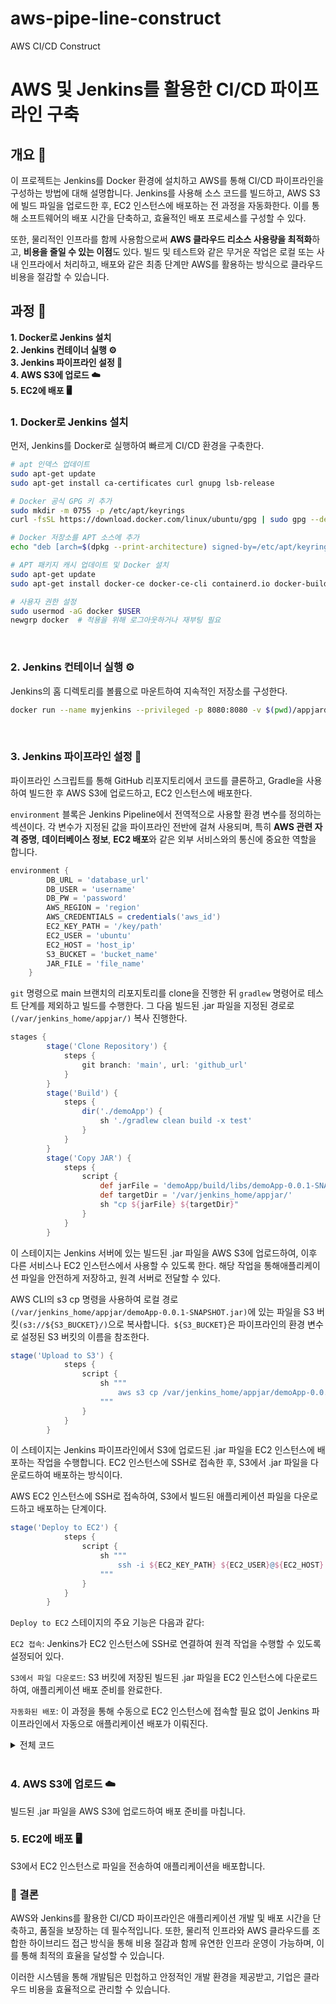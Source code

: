 # aws-pipe-line-construct
AWS CI/CD Construct

# AWS 및 Jenkins를 활용한 CI/CD 파이프라인 구축

## 개요 📝
이 프로젝트는 Jenkins를 Docker 환경에 설치하고 AWS를 통해 CI/CD 파이프라인을 구성하는 방법에 대해 설명합니다. Jenkins를 사용해 소스 코드를 빌드하고, AWS S3에 빌드 파일을 업로드한 후, EC2 인스턴스에 배포하는 전 과정을 자동화한다. 이를 통해 소프트웨어의 배포 시간을 단축하고, 효율적인 배포 프로세스를 구성할 수 있다.

또한, 물리적인 인프라를 함께 사용함으로써 **AWS 클라우드 리소스 사용량을 최적화**하고, **비용을 줄일 수 있는 이점**도 있다. 빌드 및 테스트와 같은 무거운 작업은 로컬 또는 사내 인프라에서 처리하고, 배포와 같은 최종 단계만 AWS를 활용하는 방식으로 클라우드 비용을 절감할 수 있습니다.


## 과정 🚀
**1. Docker로 Jenkins 설치** <br>
**2. Jenkins 컨테이너 실행 ⚙️** <br>
**3. Jenkins 파이프라인 설정 🔧** <br>
**4. AWS S3에 업로드 ☁️** <br>
**5. EC2에 배포 🖥️** <br>

### 1. Docker로 Jenkins 설치
먼저, Jenkins를 Docker로 실행하여 빠르게 CI/CD 환경을 구축한다.

```bash
# apt 인덱스 업데이트
sudo apt-get update
sudo apt-get install ca-certificates curl gnupg lsb-release

# Docker 공식 GPG 키 추가
sudo mkdir -m 0755 -p /etc/apt/keyrings
curl -fsSL https://download.docker.com/linux/ubuntu/gpg | sudo gpg --dearmor -o /etc/apt/keyrings/docker.gpg

# Docker 저장소를 APT 소스에 추가
echo "deb [arch=$(dpkg --print-architecture) signed-by=/etc/apt/keyrings/docker.gpg] https://download.docker.com/linux/ubuntu $(lsb_release -cs) stable" | sudo tee /etc/apt/sources.list.d/docker.list > /dev/null

# APT 패키지 캐시 업데이트 및 Docker 설치
sudo apt-get update
sudo apt-get install docker-ce docker-ce-cli containerd.io docker-buildx-plugin docker-compose-plugin

# 사용자 권한 설정
sudo usermod -aG docker $USER
newgrp docker  # 적용을 위해 로그아웃하거나 재부팅 필요
```

<br>

### 2. Jenkins 컨테이너 실행 ⚙️
Jenkins의 홈 디렉토리를 볼륨으로 마운트하여 지속적인 저장소를 구성한다.

```bash
docker run --name myjenkins --privileged -p 8080:8080 -v $(pwd)/appjardir:/var/jenkins_home/appjar jenkins/jenkins:lts-jdk17
```

<br>

### 3. Jenkins 파이프라인 설정 🔧
파이프라인 스크립트를 통해 GitHub 리포지토리에서 코드를 클론하고, Gradle을 사용하여 빌드한 후 AWS S3에 업로드하고, EC2 인스턴스에 배포한다.

`environment` 블록은 Jenkins Pipeline에서 전역적으로 사용할 환경 변수를 정의하는 섹션이다. 각 변수가 지정된 값을 파이프라인 전반에 걸쳐 사용되며, 특히 **AWS 관련 자격 증명**, **데이터베이스 정보**, **EC2 배포**와 같은 외부 서비스와의 통신에 중요한 역할을 합니다.

```groovy
environment {
        DB_URL = 'database_url'
        DB_USER = 'username'
        DB_PW = 'password'
        AWS_REGION = 'region'
        AWS_CREDENTIALS = credentials('aws_id')
        EC2_KEY_PATH = '/key/path'
        EC2_USER = 'ubuntu'
        EC2_HOST = 'host_ip'
        S3_BUCKET = 'bucket_name'
        JAR_FILE = 'file_name'
    }
```

`git` 명령으로 main 브랜치의 리포지토리를 clone을 진행한 뒤 `gradlew` 명령어로 테스트 단계를 제외하고 빌드를 수행한다. 그 다음 빌드된 .jar 파일을 지정된 경로로`(/var/jenkins_home/appjar/)` 복사 진행한다. 

```groovy
stages {
        stage('Clone Repository') {
            steps {
                git branch: 'main', url: 'github_url'
            }
        }
        stage('Build') {   
            steps {
                dir('./demoApp') {                   
                    sh './gradlew clean build -x test'
                }
            }
        }
        stage('Copy JAR') {
            steps {
                script {
                    def jarFile = 'demoApp/build/libs/demoApp-0.0.1-SNAPSHOT.jar'
                    def targetDir = '/var/jenkins_home/appjar/'
                    sh "cp ${jarFile} ${targetDir}"
                }
            }
        }
```

이 스테이지는 Jenkins 서버에 있는 빌드된 .jar 파일을 AWS S3에 업로드하여, 이후 다른 서비스나 EC2 인스턴스에서 사용할 수 있도록 한다. 해당 작업을 통해애플리케이션 파일을 안전하게 저장하고, 원격 서버로 전달할 수 있다.

AWS CLI의 s3 cp 명령을 사용하여 로컬 경로`(/var/jenkins_home/appjar/demoApp-0.0.1-SNAPSHOT.jar)`에 있는 파일을 S3 버킷`(s3://${S3_BUCKET}/)`으로 복사합니다.` ${S3_BUCKET}`은 파이프라인의 환경 변수로 설정된 S3 버킷의 이름을 참조한다.

```groovy
stage('Upload to S3') {
            steps {
                script {
                    sh """
                        aws s3 cp /var/jenkins_home/appjar/demoApp-0.0.1-SNAPSHOT.jar s3://${S3_BUCKET}/
                    """
                }
            }
        }
```

이 스테이지는 Jenkins 파이프라인에서 S3에 업로드된 .jar 파일을 EC2 인스턴스에 배포하는 작업을 수행합니다. EC2 인스턴스에 SSH로 접속한 후, S3에서 .jar 파일을 다운로드하여 배포하는 방식이다. 

AWS EC2 인스턴스에 SSH로 접속하여, S3에서 빌드된 애플리케이션 파일을 다운로드하고 배포하는 단계이다.

```groovy
stage('Deploy to EC2') {
            steps {
                script {
                    sh """
                        ssh -i ${EC2_KEY_PATH} ${EC2_USER}@${EC2_HOST} "aws s3 cp s3://${S3_BUCKET}/${JAR_FILE} /home/${EC2_USER}/app/${JAR_FILE}"
                    """
                }
            }
        }
```

`Deploy to EC2` 스테이지의 주요 기능은 다음과 같다:

`EC2 접속`: Jenkins가 EC2 인스턴스에 SSH로 연결하여 원격 작업을 수행할 수 있도록 설정되어 있다.

`S3에서 파일 다운로드`: S3 버킷에 저장된 빌드된 .jar 파일을 EC2 인스턴스에 다운로드하여, 애플리케이션 배포 준비를 완료한다.

`자동화된 배포`: 이 과정을 통해 수동으로 EC2 인스턴스에 접속할 필요 없이 Jenkins 파이프라인에서 자동으로 애플리케이션 배포가 이뤄진다.


<details>
<summary>전체 코드 </summary>
<div markdown="1">

```groovy
pipeline {
    agent any
    environment {
        DB_URL = 'database_url'
        DB_USER = 'username'
        DB_PW = 'password'
        AWS_REGION = 'region'
        AWS_CREDENTIALS = credentials('aws_id')
        EC2_KEY_PATH = '/key/path'
        EC2_USER = 'ubuntu'
        EC2_HOST = 'host_ip'
        S3_BUCKET = 'bucket_name'
        JAR_FILE = 'file_name'
    }
    stages {
        stage('Clone Repository') {
            steps {
                git branch: 'main', url: 'github_url'
            }
        }
        stage('Build') {   
            steps {
                dir('./demoApp') {                   
                    sh './gradlew clean build -x test'
                }
            }
        }
        stage('Copy JAR') {
            steps {
                script {
                    def jarFile = 'demoApp/build/libs/demoApp-0.0.1-SNAPSHOT.jar'
                    def targetDir = '/var/jenkins_home/appjar/'
                    sh "cp ${jarFile} ${targetDir}"
                }
            }
        }
        stage('Upload to S3') {
            steps {
                script {
                    sh """
                        aws s3 cp /var/jenkins_home/appjar/demoApp-0.0.1-SNAPSHOT.jar s3://${S3_BUCKET}/
                    """
                }
            }
        }
        stage('Deploy to EC2') {
            steps {
                script {
                    sh """
                        ssh -i ${EC2_KEY_PATH} ${EC2_USER}@${EC2_HOST} "aws s3 cp s3://${S3_BUCKET}/${JAR_FILE} /home/${EC2_USER}/app/${JAR_FILE}"
                    """
                }
            }
        }
    }
}
```

</div>
</details>


<br>

### 4. AWS S3에 업로드 ☁️
빌드된 .jar 파일을 AWS S3에 업로드하여 배포 준비를 마칩니다.

### 5. EC2에 배포 🖥️
S3에서 EC2 인스턴스로 파일을 전송하여 애플리케이션을 배포합니다.

### 🎯 결론
AWS와 Jenkins를 활용한 CI/CD 파이프라인은 애플리케이션 개발 및 배포 시간을 단축하고, 품질을 보장하는 데 필수적입니다. 또한, 물리적 인프라와 AWS 클라우드를 조합한 하이브리드 접근 방식을 통해 비용 절감과 함께 유연한 인프라 운영이 가능하며, 이를 통해 최적의 효율을 달성할 수 있습니다.

이러한 시스템을 통해 개발팀은 민첩하고 안정적인 개발 환경을 제공받고, 기업은 클라우드 비용을 효율적으로 관리할 수 있습니다.
